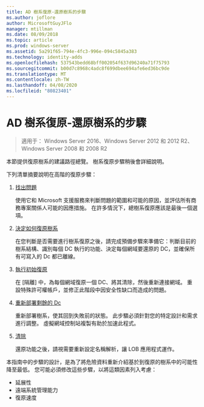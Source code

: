 ```yaml
---
title: AD 樹系復原-還原樹系的步驟
ms.author: joflore
author: MicrosoftGuyJFlo
manager: mtillman
ms.date: 08/09/2018
ms.topic: article
ms.prod: windows-server
ms.assetid: 5a291f65-794e-4fc3-996e-094c5845a383
ms.technology: identity-adds
ms.openlocfilehash: 537543bedd68bff002054f637d96240a71f75793
ms.sourcegitcommit: b00d7c8968c4adc8f699dbee694afe6ed36bc9de
ms.translationtype: MT
ms.contentlocale: zh-TW
ms.lasthandoff: 04/08/2020
ms.locfileid: "80823401"
---
```

# <a name="ad-forest-recovery---steps-for-restoring-the-forest"></a>AD 樹系復原-還原樹系的步驟

>適用于： Windows Server 2016、Windows Server 2012 和 2012 R2、Windows Server 2008 和 2008 R2

本節提供復原樹系的建議路徑總覽。 樹系復原步驟稍後會詳細說明。  
  
下列清單摘要說明在高階的復原步驟：  
  
1. [找出問題](AD-Forest-Recovery-Identify-the-Problem.md)  

   使用它和 Microsoft 支援服務來判斷問題的範圍和可能的原因，並評估所有商務專案關係人可能的因應措施。 在許多情況下，總樹系復原應該是最後一個選項。  
  
2. [決定如何復原樹系](AD-Forest-Recovery-Determine-how-to-Recover.md)  

   在您判斷是否需要進行樹系復原之後，請完成預備步驟來準備它：判斷目前的樹系結構、識別每個 DC 執行的功能、決定每個網域要還原的 DC，並確保所有可寫入的 Dc 都已離線。  

3. [執行初始復原](AD-Forest-Recovery-Perform-initial-recovery.md)  

   在 [隔離] 中，為每個網域復原一個 DC、將其清除，然後重新連接網域。 重設特殊許可權帳戶，並修正此階段中因安全性缺口而造成的問題。  
  
4. [重新部署剩餘的 Dc](AD-Forest-Recovery-Restore-Additional-DCs.md)  

   重新部署樹系，使其回到失敗前的狀態。 此步驟必須針對您的特定設計和需求進行調整。 虛擬網域控制站複製有助於加速此程式。  

5. [清除](AD-Forest-Recovery-Cleanup.md)  

   還原功能之後，請視需要重新設定名稱解析，讓 LOB 應用程式運作。  

本指南中的步驟的設計，是為了將危險資料重新介紹基於到復原的樹系中的可能性降至最低。 您可能必須修改這些步驟，以將這類因素列入考慮：  
  
- 延展性  
- 遠端系統管理能力  
- 復原速度  
